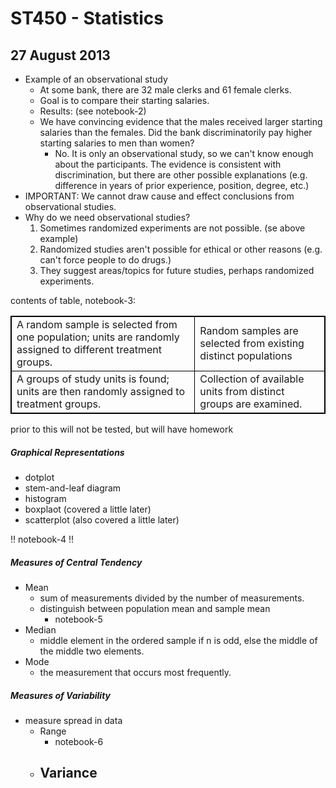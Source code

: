 ST450 - Statistics
==================

## 27 August 2013

- Example of an observational study
	- At some bank, there are 32 male clerks and 61 female clerks.
	- Goal is to compare their starting salaries.
	- Results: (see notebook-2)
	- We have convincing evidence that the males received larger starting salaries than the females. Did the bank discriminatorily pay higher starting salaries to men than women?
		- No. It is only an observational study, so we can't know enough about the participants. The evidence is consistent with discrimination, but there are other possible explanations (e.g. difference in years of prior experience, position, degree, etc.)
- IMPORTANT: We cannot draw cause and effect conclusions from observational studies.
- Why do we need observational studies?
	1. Sometimes randomized experiments are not possible. (se above example)
	2. Randomized studies aren't possible for ethical or other reasons (e.g. can't force people to do drugs.)
	3. They suggest areas/topics for future studies, perhaps randomized experiments.

contents of table, notebook-3:
<table style="border: 1px solid black">
	<tr >
		<td style="border: 1px solid black">A random sample is selected from one population; units are randomly assigned to different treatment groups.</td>
		<td style="border: 1px solid black">Random samples are selected from existing distinct populations</td>
	</tr>
	<tr>
		<td style="border: 1px solid black">A groups of study units is found; units are then randomly assigned to treatment groups.</td>
		<td style="border: 1px solid black">Collection of available units from distinct groups are examined.</td>
	</tr>
</table>

prior to this will not be tested, but will have homework

##### Graphical Representations

- dotplot
- stem-and-leaf diagram
- histogram
- boxplaot (covered a little later)
- scatterplot (also covered a little later)

!! notebook-4 !!

##### Measures of Central Tendency

- Mean
	- sum of measurements divided by the number of measurements.
	- distinguish between population mean and sample mean
		- notebook-5
- Median
	- middle element in the ordered sample if n is odd, else the middle of the middle two elements.
- Mode
	- the measurement that occurs most frequently.

##### Measures of Variability

- measure spread in data
	- Range
		- notebook-6
	- Variance
		- 